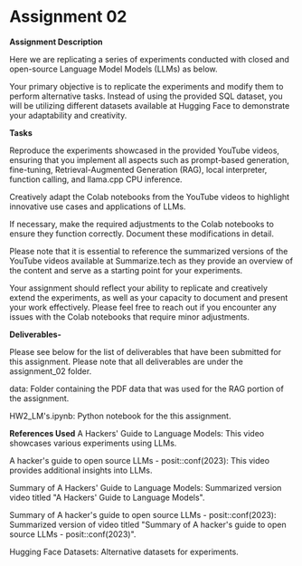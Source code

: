 # Assignment 02

**Assignment Description**


Here we are replicating a series of experiments conducted with closed and open-source Language Model Models (LLMs) as below.


Your primary objective is to replicate the experiments and modify them to perform alternative tasks. Instead of using the provided SQL dataset, you will be utilizing different datasets available at Hugging Face to demonstrate your adaptability and creativity.


**Tasks**

Reproduce the experiments showcased in the provided YouTube videos, ensuring that you implement all aspects such as prompt-based generation, fine-tuning, Retrieval-Augmented Generation (RAG), local interpreter, function calling, and llama.cpp CPU inference.

Creatively adapt the Colab notebooks from the YouTube videos to highlight innovative use cases and applications of LLMs.


If necessary, make the required adjustments to the Colab notebooks to ensure they function correctly. Document these modifications in detail.


Please note that it is essential to reference the summarized versions of the YouTube videos available at Summarize.tech as they provide an overview of the content and serve as a starting point for your experiments.


Your assignment should reflect your ability to replicate and creatively extend the experiments, as well as your capacity to document and present your work effectively. Please feel free to reach out if you encounter any issues with the Colab notebooks that require minor adjustments.

**Deliverables-**

Please see below for the list of deliverables that have been submitted for this assignment. Please note that all deliverables are under the assignment_02 folder.

data: Folder containing the PDF data that was used for the RAG portion of the assignment.

HW2_LM's.ipynb: Python notebook for the this assignment.

**References Used**
A Hackers' Guide to Language Models: This video showcases various experiments using LLMs.

A hacker's guide to open source LLMs - posit::conf(2023): This video provides additional insights into LLMs.

Summary of A Hackers' Guide to Language Models: Summarized version video titled "A Hackers' Guide to Language Models".

Summary of A hacker's guide to open source LLMs - posit::conf(2023): Summarized version of video titled "Summary of A hacker's guide to open source LLMs - posit::conf(2023)".

Hugging Face Datasets: Alternative datasets for experiments.

